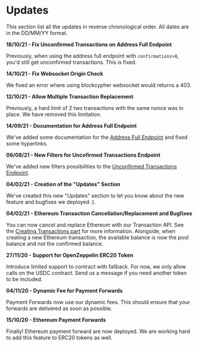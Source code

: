 # Updates

This section list all the updates in reverse chronological order. All dates are in the DD/MM/YY format.

**18/10/21 - Fix Unconfirmed Transactions on Address Full Endpoint**

Previously, when using the address full endpoint with `confirmations>0`, you'd still get unconfirmed transactions. This is fixed.

**14/10/21 - Fix Websocket Origin Check**

We fixed an error where using blockcypher websocket would returns a 403.

**12/10/21 - Allow Multiple Transaction Replacement**

Previously, a hard limit of 2 two transactions with the same nonce was in place. We have removed this limitation.

**14/09/21 - Documentation for Address Full Endpoint**

We've added some documentation for the [Address Full Endpoint](#address-full-endpoint) and fixed some hyperlinks.

**06/08/21 - New Filters for Uncofirmed Transactions Endpoint**

We've added new filters possibilities to the [Unconfirmed Transactions Endpoint](#unconfirmed-transactions-endpoint).

**04/02/21 - Creation of the "Updates" Section**

We've created this new "Updates" section to let you know about the new feature and bugfixes we deployed :).

**04/02/21 - Ethereum Transaction Cancellation/Replacement and Bugfixes**

You can now cancel and replace Ethereum with our Transaction API. See the [Creating Transactions part](#creating-transactions) for more information. 
Alongside, when creating a new Ethereum transaction, the available balance is now the pool balance and not the confirmed balance.

**27/11/20 - Support for OpenZeppelin ERC20 Token**

Introduce limited support to contract with fallback. For now, we only allow calls on the USDC contract. Send us a message if you need another token to be included.

**04/11/20 - Dynamic Fee for Payment Forwards**

Payment Forwards now use our dynamic fees. This should ensure that your forwards are delivered as soon as possible.

**15/10/20 - Ethereum Payment Forwards**

Finally! Ethereum payment forward are now deployed. We are working hard to add this feature to ERC20 tokens as well.
